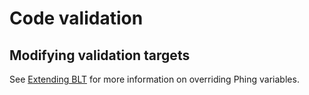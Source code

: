 # Code validation

## Modifying validation targets

See [Extending BLT](extending-blt.md#target-configuration) for more information on overriding Phing variables.
